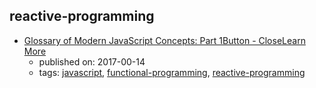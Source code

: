 reactive-programming 
---
* [Glossary of Modern JavaScript Concepts: Part 1Button - CloseLearn More](https://auth0.com/blog/glossary-of-modern-javascript-concepts/)
    * published on: 2017-00-14
    * tags: [javascript](../tags/javascript.md), [functional-programming](../tags/functional-programming.md), [reactive-programming](../tags/reactive-programming.md)
